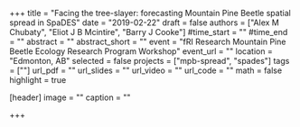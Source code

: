 +++
title = "Facing the tree-slayer: forecasting Mountain Pine Beetle spatial spread in SpaDES"
date = "2019-02-22"
draft = false
authors = ["Alex M Chubaty", "Eliot J B Mcintire", "Barry J Cooke"]
#time_start = ""
#time_end = ""
abstract = ""
abstract_short = ""
event = "fRI Research Mountain Pine Beetle Ecology Research Program Workshop"
event_url = ""
location = "Edmonton, AB"
selected = false
projects = ["mpb-spread", "spades"]
tags = [""]
url_pdf = ""
url_slides = ""
url_video = ""
url_code = ""
math = false
highlight = true

[header]
image = ""
caption = ""

+++
